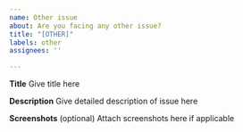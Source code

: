 ```yaml
---
name: Other issue
about: Are you facing any other issue?
title: "[OTHER]"
labels: other
assignees: ''

---
```


**Title**
Give title here

**Description**
Give detailed description of issue here

**Screenshots** (optional)
Attach screenshots here if applicable